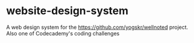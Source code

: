 # website-design-system
A web design system for the https://github.com/yogskr/wellnoted project. Also one of Codecademy's coding challenges
